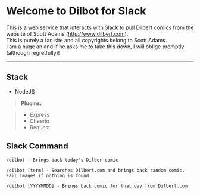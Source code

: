 Welcome to Dilbot for Slack
===================


This is a web service that interacts with Slack to pull Dilbert comics from the website of Scott Adams (http://www.dilbert.com).  
This is purely a fan site and all copyrights belong to Scott Adams.  
I am a huge an and if he asks me to take this down, I will oblige promptly (although regretfully)! 


----------


Stack
-------------

 - NodeJS

> **Plugins:**

> - Express
> - Cheerio
> - Request


Slack Command
----

```
/dilbot - Brings back today's Dilber comic 

/dilbot [term] - Searches Dilbert.com and brings back random comic. Fail images if nothing is found. 

/dilbot [YYYYMMDD] - Brings back comic for that day from Dilbert.com
```
